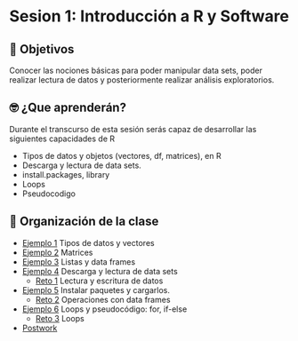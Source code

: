 # Sesion 1: Introducción a R y Software

## :dart: Objetivos

Conocer las nociones básicas para poder manipular data sets, poder realizar lectura de datos y posteriormente realizar análisis exploratorios.

## 🤓 ¿Que aprenderán? 

Durante el transcurso de esta sesión serás capaz de desarrollar las siguientes capacidades de R 

- Tipos de datos y objetos (vectores, df, matrices), en R
- Descarga y lectura de data sets.
- install.packages, library
- Loops
- Pseudocodigo


## 📂 Organización de la clase

- [Ejemplo 1](https://github.com/beduExpert/Programacion-R-Santander-2021/tree/master/Sesion-01/Ejemplo-01) Tipos de datos y vectores
- [Ejemplo 2](https://github.com/beduExpert/Programacion-R-Santander-2021/tree/master/Sesion-01/Ejemplo-02) Matrices
- [Ejemplo 3](https://github.com/beduExpert/Programacion-R-Santander-2021/tree/master/Sesion-01/Ejemplo-03) Listas y data frames
- [Ejemplo 4](https://github.com/beduExpert/Programacion-R-Santander-2021/tree/master/Sesion-01/Ejemplo-04) Descarga y lectura de data sets
    - [Reto 1](https://github.com/beduExpert/Programacion-R-Santander-2021/tree/master/Sesion-01/Reto-01) Lectura y escritura de datos
- [Ejemplo 5](https://github.com/beduExpert/Programacion-R-Santander-2021/tree/master/Sesion-01/Ejemplo-05) Instalar paquetes y cargarlos.
    - [Reto 2](https://github.com/beduExpert/Programacion-R-Santander-2021/tree/master/Sesion-01/Reto-02) Operaciones con data frames
- [Ejemplo 6](https://github.com/beduExpert/Programacion-R-Santander-2021/tree/master/Sesion-01/Ejemplo-06) Loops y pseudocódigo: for, if-else
    - [Reto 3](https://github.com/beduExpert/Programacion-R-Santander-2021/tree/master/Sesion-01/Reto-03) Loops
- [Postwork](https://github.com/beduExpert/Programacion-R-Santander-2021/tree/master/Sesion-01/Postwork)







